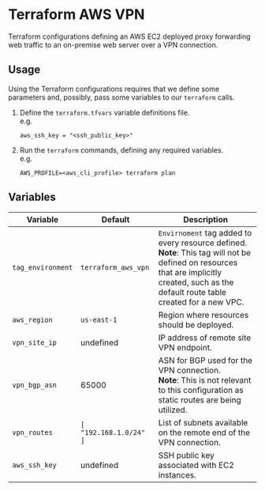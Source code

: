 Terraform AWS VPN
===============

Terraform configurations defining an AWS EC2 deployed proxy forwarding web traffic to an on-premise web server over a VPN connection.

Usage
---------------

Using the Terraform configurations requires that we define some parameters and, possibly, pass some variables to our `terraform` calls.

1.  Define the `terraform.tfvars` variable definitions file.<br>
    e.g.
    ```
    aws_ssh_key = "<ssh_public_key>"
    ```
1.  Run the `terraform` commands, defining any required variables.<br>
    e.g.
    ```
    AWS_PROFILE=<aws_cli_profile> terraform plan
    ```

Variables
--------------

| Variable | Default | Description |
| -------- | ------- | ----------- |
| `tag_environment` | `terraform_aws_vpn` | `Envirnoment` tag added to every resource defined.<br>**Note**: This tag will not be defined on resources that are implicitly created, such as the default route table created for a new VPC. |
| `aws_region` | `us-east-1` | Region where resources should be deployed. |
| `vpn_site_ip` | undefined | IP address of remote site VPN endpoint. |
| `vpn_bgp_asn` | 65000 | ASN for BGP used for the VPN connection.<br>**Note**: This is not relevant to this configuration as static routes are being utilized. |
| `vpn_routes` | `[ "192.168.1.0/24" ]` | List of subnets available on the remote end of the VPN connection. |
| `aws_ssh_key` | undefined | SSH public key associated with EC2 instances. |
